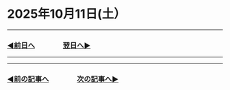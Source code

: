 # 2025年10月11日(土）

---

### [◀️前日へ](https://github.com/yuasys/chatty-journal/blob/main/2025/10/2025-10-10.md)&emsp;&emsp;&emsp;&emsp;[翌日へ▶️](https://github.com/yuasys/chatty-journal/blob/main/2025/10/2025-10-12.md)

---

---

### [◀️前の記事へ](https://github.com/yuasys/chatty-journal/blob/main/2025/10/2025-10-07.md)&emsp;&emsp;&emsp;&emsp;[次の記事へ▶️](https://github.com/yuasys/chatty-journal/blob/main/2025/10/2025-10-13.md)
